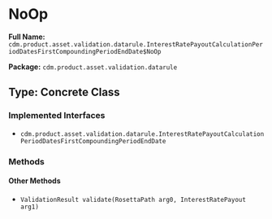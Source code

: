 # NoOp

**Full Name:** `cdm.product.asset.validation.datarule.InterestRatePayoutCalculationPeriodDatesFirstCompoundingPeriodEndDate$NoOp`

**Package:** `cdm.product.asset.validation.datarule`

## Type: Concrete Class

### Implemented Interfaces

- `cdm.product.asset.validation.datarule.InterestRatePayoutCalculationPeriodDatesFirstCompoundingPeriodEndDate`

### Methods

#### Other Methods

- `ValidationResult validate(RosettaPath arg0, InterestRatePayout arg1)`

